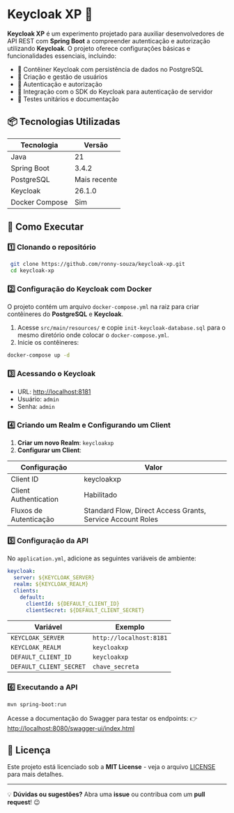 # Keycloak XP 🚀

**Keycloak XP** é um experimento projetado para auxiliar desenvolvedores de API REST com **Spring Boot** a compreender autenticação e autorização utilizando **Keycloak**. O projeto oferece configurações básicas e funcionalidades essenciais, incluindo:

- 🐳 Contêiner Keycloak com persistência de dados no PostgreSQL
- 🔐 Criação e gestão de usuários
- 🔑 Autenticação e autorização
- 📌 Integração com o SDK do Keycloak para autenticação de servidor
- 🧪 Testes unitários e documentação

## 📦 Tecnologias Utilizadas

| Tecnologia     | Versão       |
| -------------- | ------------ |
| Java           | 21           |
| Spring Boot    | 3.4.2        |
| PostgreSQL     | Mais recente |
| Keycloak       | 26.1.0       |
| Docker Compose | Sim          |

## 🚀 Como Executar

### 1️⃣ Clonando o repositório

```sh
 git clone https://github.com/ronny-souza/keycloak-xp.git
 cd keycloak-xp
```

### 2️⃣ Configuração do Keycloak com Docker

O projeto contém um arquivo `docker-compose.yml` na raiz para criar contêineres do **PostgreSQL** e **Keycloak**.

1. Acesse `src/main/resources/` e copie `init-keycloak-database.sql` para o mesmo diretório onde colocar o `docker-compose.yml`.
2. Inicie os contêineres:

```sh
docker-compose up -d
```

### 3️⃣ Acessando o Keycloak

- URL: [http://localhost:8181](http://localhost:8181)
- Usuário: `admin`
- Senha: `admin`

### 4️⃣ Criando um Realm e Configurando um Client

1. **Criar um novo Realm**: `keycloakxp`
2. **Configurar um Client**:

| Configuração           | Valor                                                      |
| ---------------------- | ---------------------------------------------------------- |
| Client ID              | keycloakxp                                                 |
| Client Authentication  | Habilitado                                                 |
| Fluxos de Autenticação | Standard Flow, Direct Access Grants, Service Account Roles |

### 5️⃣ Configuração da API

No `application.yml`, adicione as seguintes variáveis de ambiente:

```yaml
keycloak:
  server: ${KEYCLOAK_SERVER}
  realm: ${KEYCLOAK_REALM}
  clients:
    default:
      clientId: ${DEFAULT_CLIENT_ID}
      clientSecret: ${DEFAULT_CLIENT_SECRET}
```

| Variável                | Exemplo                 |
| ----------------------- | ----------------------- |
| `KEYCLOAK_SERVER`       | `http://localhost:8181` |
| `KEYCLOAK_REALM`        | `keycloakxp`            |
| `DEFAULT_CLIENT_ID`     | `keycloakxp`            |
| `DEFAULT_CLIENT_SECRET` | `chave_secreta`         |

### 6️⃣ Executando a API

```sh
mvn spring-boot:run
```

Acesse a documentação do Swagger para testar os endpoints: 👉 [http://localhost:8080/swagger-ui/index.html](http://localhost:8080/swagger-ui/index.html)

## 📄 Licença

Este projeto está licenciado sob a **MIT License** - veja o arquivo [LICENSE](LICENSE) para mais detalhes.

---

💡 **Dúvidas ou sugestões?** Abra uma **issue** ou contribua com um **pull request**! 😉

